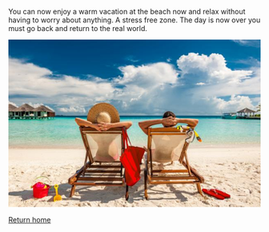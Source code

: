 You can now enjoy a warm vacation at the beach now and relax without having to worry about anything. A stress free zone. The day is now over you must go back and return to the real world.

![beach](../Beach.jpeg)

[Return home](home.md)


